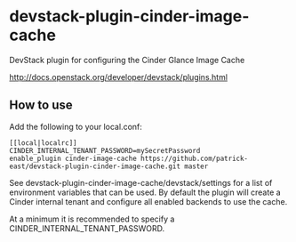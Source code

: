 # devstack-plugin-cinder-image-cache
DevStack plugin for configuring the Cinder Glance Image Cache

http://docs.openstack.org/developer/devstack/plugins.html

## How to use

Add the following to your local.conf:

    [[local|localrc]]
    CINDER_INTERNAL_TENANT_PASSWORD=mySecretPassword
    enable_plugin cinder-image-cache https://github.com/patrick-east/devstack-plugin-cinder-image-cache.git master

See devstack-plugin-cinder-image-cache/devstack/settings for a list of
environment variables that can be used. By default the plugin will create a
Cinder internal tenant and configure all enabled backends to use the cache.

At a minimum it is recommended to specify a CINDER_INTERNAL_TENANT_PASSWORD.
